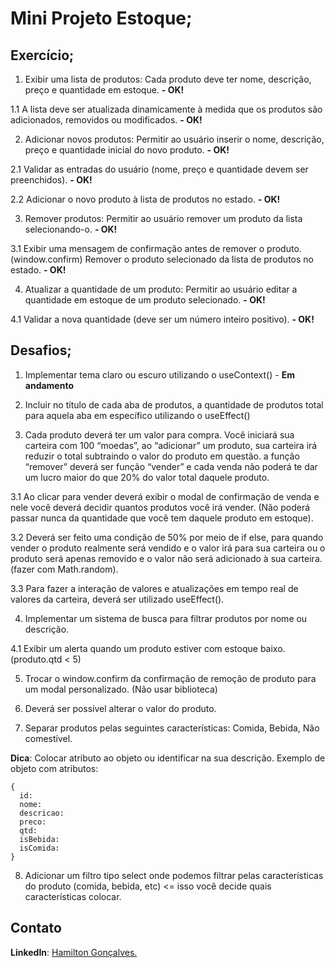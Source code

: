 # Mini Projeto Estoque;

## Exercício;

1. Exibir uma lista de produtos: Cada produto deve ter nome, descrição, preço e quantidade em estoque. **- OK!**

1.1 A lista deve ser atualizada dinamicamente à medida que os produtos são adicionados, removidos ou modificados. **- OK!**

2. Adicionar novos produtos: Permitir ao usuário inserir o nome, descrição, preço e quantidade inicial do novo produto. **- OK!**

2.1 Validar as entradas do usuário (nome, preço e quantidade devem ser preenchidos). **- OK!**

2.2 Adicionar o novo produto à lista de produtos no estado. **- OK!**

3. Remover produtos: Permitir ao usuário remover um produto da lista selecionando-o. **- OK!**

3.1 Exibir uma mensagem de confirmação antes de remover o produto. (window.confirm) Remover o produto selecionado da lista de produtos no estado. **- OK!**

4. Atualizar a quantidade de um produto: Permitir ao usuário editar a quantidade em estoque de um produto selecionado. **- OK!**

4.1 Validar a nova quantidade (deve ser um número inteiro positivo). **- OK!**

## Desafios;

1. Implementar tema claro ou escuro utilizando o useContext() - **Em andamento**

2. Incluir no título de cada aba de produtos, a quantidade de produtos total para aquela aba em específico utilizando o useEffect()

3. Cada produto deverá ter um valor para compra. Você iniciará sua carteira com 100 “moedas”, ao “adicionar” um produto, sua carteira irá reduzir o total subtraindo o valor do produto em questão. a função “remover” deverá ser função “vender” e cada venda não poderá te dar um lucro maior do que 20% do valor total daquele produto.

3.1 Ao clicar para vender deverá exibir o modal de confirmação de venda e nele você deverá decidir quantos produtos você irá vender. (Não poderá passar nunca da quantidade que você tem daquele produto em estoque).

3.2 Deverá ser feito uma condição de 50% por meio de if else, para quando vender o produto realmente será vendido e o valor irá para sua carteira ou o produto será apenas removido e o valor não será adicionado à sua carteira. (fazer com Math.random).

3.3 Para fazer a interação de valores e atualizações em tempo real de valores da carteira, deverá ser utilizado useEffect().

4. Implementar um sistema de busca para filtrar produtos por nome ou descrição.

4.1 Exibir um alerta quando um produto estiver com estoque baixo. (produto.qtd < 5)

5. Trocar o window.confirm da confirmação de remoção de produto para um modal personalizado. (Não usar biblioteca)

6. Deverá ser possível alterar o valor do produto.

7. Separar produtos pelas seguintes características: Comida, Bebida, Não comestível.

**Dica**: Colocar atributo ao objeto ou identificar na sua descrição. Exemplo de objeto com atributos:

```
{
  id:
  nome:
  descricao:
  preco:
  qtd:
  isBebida:
  isComida:
}
```

8. Adicionar um filtro tipo select onde podemos filtrar pelas características do produto (comida, bebida, etc) <= isso você decide quais características colocar.

## Contato

**LinkedIn**: [Hamilton Gonçalves.](https://www.linkedin.com/in/hamilton-jr/)
